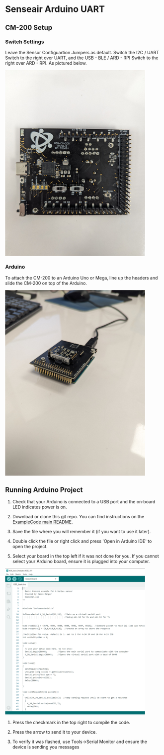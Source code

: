 # Senseair Arduino UART


## CM-200 Setup
### Switch Settings
Leave the Sensor Configuartion Jumpers as default.  Switch the I2C / UART Switch to the right over UART, and the USB - BLE / ARD - RPI Switch to the right over ARD - RPI.  As pictured below.

<img src="./media/cm200-se11-arduino-uart.jpg" alt="drawing" width="450"/>

### Arduino
To attach the CM-200 to an Arduino Uno or Mega, line up the headers and slide the CM-200 on top of the Arduino.

<img src="./media/cm200-cubic.jpg" alt="drawing" width="450"/>

## Running Arduino Project

1. Check that your Arduino is connected to a USB port and the on‐board LED indicates power is on.

2. Download or clone this git repo.  You can find instructions on the [ExampleCode main README](https://github.com/co2meter-org/ExampleCode).

3. Save the file where you will remember it (if you want to use it later).

4. Double click the file or right click and press 'Open in Arduino IDE' to open the project.

5. Select your board in the top left if it was not done for you. If you cannot select your Arduino board, ensure it is plugged into your computer.
<img src="./media/arduino_ide.png" alt="drawing" width="450"/>

1. Press the checkmark in the top right to compile the code.

2. Press the arrow to send it to your device.

3.  To verify it was flashed, use Tools->Serial Monitor and ensure the device is sending you messages
